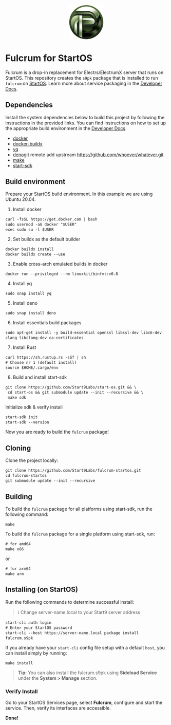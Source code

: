<p align="center">
  <img src="icon.png" alt="Project Logo" width="21%">
</p>

# Fulcrum for StartOS
Fulcrum is a drop-in replacement for Electrs/ElectrumX server that runs on StartOS.
This repository creates the `s9pk` package that is installed to run `fulcrum` on [StartOS](https://github.com/Start9Labs/start-os/). Learn more about service packaging in the [Developer Docs](https://start9.com/latest/developer-docs/).

## Dependencies
Install the system dependencies below to build this project by following the instructions in the provided links. You can find instructions on how to set up the appropriate build environment in the [Developer Docs](https://docs.start9.com/latest/developer-docs/packaging).

- [docker](https://docs.docker.com/get-docker)
- [docker-buildx](https://docs.docker.com/buildx/working-with-buildx/)
- [yq](https://mikefarah.gitbook.io/yq)
- [deno](https://deno.land/)git remote add upstream https://github.com/whoever/whatever.git
- [make](https://www.gnu.org/software/make/)
- [start-sdk](https://github.com/Start9Labs/start-os/tree/sdk/)

## Build environment
Prepare your StartOS build environment. In this example we are using Ubuntu 20.04.
1. Install docker
```
curl -fsSL https://get.docker.com | bash
sudo usermod -aG docker "$USER"
exec sudo su -l $USER
```
2. Set buildx as the default builder
```
docker buildx install
docker buildx create --use
```
3. Enable cross-arch emulated builds in docker
```
docker run --privileged --rm linuxkit/binfmt:v0.8
```
4. Install yq
```
sudo snap install yq
```
5. Install deno
```
sudo snap install deno
```
6. Install essentials build packages
```
sudo apt-get install -y build-essential openssl libssl-dev libc6-dev clang libclang-dev ca-certificates
```
7. Install Rust
```
curl https://sh.rustup.rs -sSf | sh
# Choose nr 1 (default install)
source $HOME/.cargo/env
```
8. Build and install start-sdk
```
git clone https://github.com/Start9Labs/start-os.git && \
 cd start-os && git submodule update --init --recursive && \
 make sdk
```
Initialize sdk & verify install
```
start-sdk init
start-sdk --version
```
Now you are ready to build the `fulcrum` package!

## Cloning
Clone the project locally:

```
git clone https://github.com/Start9Labs/fulcrum-startos.git
cd fulcrum-startos
git submodule update --init --recursive
```

## Building
To build the `fulcrum` package for all platforms using start-sdk, run the following command:

```
make
```

To build the `fulcrum` package for a single platform using start-sdk, run:

```
# for amd64
make x86
```
or
```
# for arm64
make arm
```

## Installing (on StartOS)
Run the following commands to determine successful install:
> :information_source: Change server-name.local to your Start9 server address

```
start-cli auth login
# Enter your StartOS password
start-cli --host https://server-name.local package install fulcrum.s9pk
```

If you already have your `start-cli` config file setup with a default `host`, you can install simply by running:

```
make install
```

> **Tip:** You can also install the fulcrum.s9pk using **Sideload Service** under the **System > Manage** section.

### Verify Install
Go to your StartOS Services page, select **Fulcrum**, configure and start the service. Then, verify its interfaces are accessible.

**Done!**
